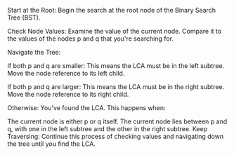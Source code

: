 Start at the Root: Begin the search at the root node of the Binary Search Tree (BST).

Check Node Values: Examine the value of the current node. Compare it to the values of the nodes p and q that you're searching for.

Navigate the Tree:

If both p and q are smaller: This means the LCA must be in the left subtree. Move the node reference to its left child.

If both p and q are larger: This means the LCA must be in the right subtree. Move the node reference to its right child.

Otherwise: You've found the LCA. This happens when:

The current node is either p or q itself.
The current node lies between p and q, with one in the left subtree and the other in the right subtree.
Keep Traversing: Continue this process of checking values and navigating down the tree until you find the LCA.